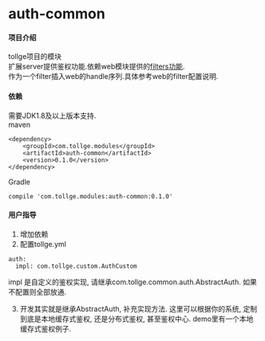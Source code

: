 # auth-common

#### 项目介绍
tollge项目的模块   
扩展server提供鉴权功能.依赖web模块提供的[filters功能](https://github.com/lioutall/tollge-modules/tree/master/web/web-http).   
作为一个filter插入web的handle序列.具体参考web的filter配置说明.

#### 依赖

需要JDK1.8及以上版本支持.   
maven
```
<dependency>
    <groupId>com.tollge.modules</groupId>
    <artifactId>auth-common</artifactId>
    <version>0.1.0</version>
</dependency>
```
Gradle
```
compile 'com.tollge.modules:auth-common:0.1.0'
```

#### 用户指导

1. 增加依赖
2. 配置tollge.yml
```
auth:
  impl: com.tollge.custom.AuthCustom
```
impl 是自定义的鉴权实现, 请继承com.tollge.common.auth.AbstractAuth.  如果不配置则全部放通.


3. 开发其实就是继承AbstractAuth, 补充实现方法. 这里可以根据你的系统, 定制到底是本地缓存式鉴权, 还是分布式鉴权, 甚至鉴权中心.
demo里有一个本地缓存式鉴权例子.


